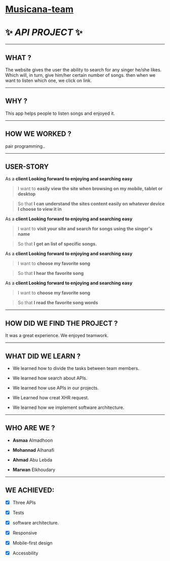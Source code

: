 
# [Musicana-team](https://facg5.github.io/Musicana-team/public/index.html)
# ✨ _API PROJECT_ ✨

---

## WHAT ?

The website gives the user the ability to search for any singer he/she  likes.  Which will, in turn, give him/her certain number of songs. then when we want to listen which one, we click on link.

---

## WHY ?

This app helps people to listen songs and enjoyed it.

---

##  HOW WE WORKED ?

pair programming..

---

## USER-STORY

As a **client Looking forward to enjoying and searching easy**
>I want to **easily view the site when browsing on my mobile, tablet or desktop**
<!-- -->
>So that **I can understand the sites content easily on whatever device I choose to view it in**

As a **client Looking forward to enjoying and searching easy**
>I want to **visit your site and search for songs using the singer's name**
<!-- -->
>So that **I  get an list of specific songs.**


As a **client Looking forward to enjoying and searching easy**
>I want to **choose my favorite song**
<!-- -->
>So that **I hear the favorite song**


As a **client Looking forward to enjoying and searching easy**
>I want to **choose my favorite song**
<!-- -->
>So that **I read the favorite song words**


---

## HOW DID WE FIND THE PROJECT ?

It was a great experience. We enjoyed teamwork.

---

## WHAT DID WE LEARN ?

* We learned how to divide the tasks between team members.

* We learned how search about APIs.

* We learned how use APIs in our projects.

* We Learned how creat XHR request.

* We learned how we implement software architecture.

---

## WHO ARE WE ?

 * **Asmaa** Almadhoon

 * **Mohannad** Alhanafi

 * **Ahmad** Abu Lebda

 * **Marwan** Elkhoudary

 ---

## WE ACHIEVED:
* [x] Three APIs
* [x] Tests
* [x] software architecture.
* [x] Responsive
* [x] Mobile-first design
* [x] Accessbility  


